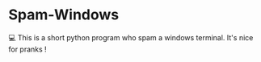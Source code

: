 # Spam-Windows
💻 This is a short python program who spam a windows terminal. It's nice for pranks !
